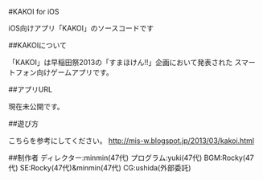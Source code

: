 #KAKOI for iOS

iOS向けアプリ「KAKOI」のソースコードです

##KAKOIについて

「KAKOI」は早稲田祭2013の「すまほけん!!」企画において発表された
スマートフォン向けゲームアプリです。

##アプリURL

現在未公開です。

##遊び方

こちらを参考にしてください。
http://mis-w.blogspot.jp/2013/03/kakoi.html

##制作者
ディレクター:minmin(47代)
プログラム:yuki(47代)
BGM:Rocky(47代)
SE:Rocky(47代)&minmin(47代)
CG:ushida(外部委託)
